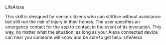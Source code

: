 LifeAlexa

This skill is designed for senior citizens who can still live without assistance but still run the risk of injury in their homes. The user specifies an emergency contact for the app to contact in the event of its invocation. This way, no matter what the situation, as long as your Alexa connected device can hear you someone will know and be able to get help.
LifeAlexa

